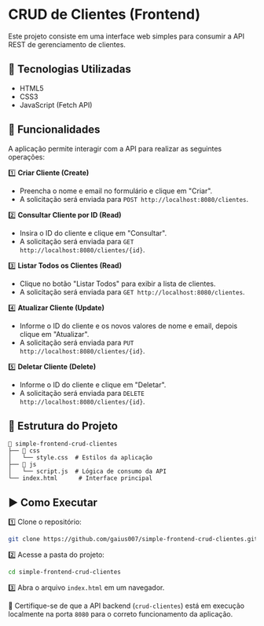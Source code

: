 # CRUD de Clientes (Frontend)

Este projeto consiste em uma interface web simples para consumir a API REST de gerenciamento de clientes.

## 🚀 Tecnologias Utilizadas

- HTML5
- CSS3
- JavaScript (Fetch API)

## 📌 Funcionalidades

A aplicação permite interagir com a API para realizar as seguintes operações:

1️⃣ **Criar Cliente (Create)**  
   - Preencha o nome e email no formulário e clique em "Criar".
   - A solicitação será enviada para `POST http://localhost:8080/clientes`.

2️⃣ **Consultar Cliente por ID (Read)**  
   - Insira o ID do cliente e clique em "Consultar".
   - A solicitação será enviada para `GET http://localhost:8080/clientes/{id}`.

3️⃣ **Listar Todos os Clientes (Read)**  
   - Clique no botão "Listar Todos" para exibir a lista de clientes.
   - A solicitação será enviada para `GET http://localhost:8080/clientes`.

4️⃣ **Atualizar Cliente (Update)**  
   - Informe o ID do cliente e os novos valores de nome e email, depois clique em "Atualizar".
   - A solicitação será enviada para `PUT http://localhost:8080/clientes/{id}`.

5️⃣ **Deletar Cliente (Delete)**  
   - Informe o ID do cliente e clique em "Deletar".
   - A solicitação será enviada para `DELETE http://localhost:8080/clientes/{id}`.

## 📂 Estrutura do Projeto

```
📂 simple-frontend-crud-clientes
├── 📂 css
│   └── style.css  # Estilos da aplicação
├── 📂 js
│   └── script.js  # Lógica de consumo da API
└── index.html      # Interface principal
```

## ▶️ Como Executar

1️⃣ Clone o repositório:
```bash
git clone https://github.com/gaius007/simple-frontend-crud-clientes.git
```

2️⃣ Acesse a pasta do projeto:
```bash
cd simple-frontend-crud-clientes
```

3️⃣ Abra o arquivo `index.html` em um navegador.

🔹 Certifique-se de que a API backend (`crud-clientes`) está em execução localmente na porta `8080` para o correto funcionamento da aplicação.
